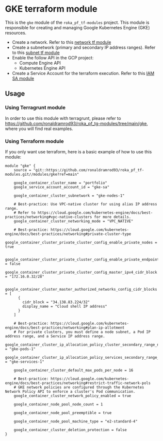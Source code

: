 # GKE terraform module

This is the `gke` module of the `roka_pf_tf-modules` project. This module is responsible for creating and managing Google Kubernetes Engine (GKE) resources.

<!-- # Pre requisite -->
- Create a network. Refer to this [network tf module](https://github.com/ronaldramrod93/roka_pf_tf-modules/tree/main/modules/network)
- Create a subnetwork (primary and secondary IP address ranges). Refer to this [subnet tf module](https://github.com/ronaldramrod93/roka_pf_tf-modules/tree/main/modules/subnetwork)
- Enable the follow API in the GCP project:
  - Compute Engine API
  - Kubernetes Engine API
- Create a Service Account for the terraform execution. Refer to this [IAM SA module](https://github.com/ronaldramrod93/roka_pf_tf-modules/tree/main/modules/service-account)

## Usage

### Using Terragrunt module

In order to use this module with terragrunt, please refer to https://github.com/ronaldramrod93/roka_pf_tg-modules/tree/main/gke, where you will find real examples.

### Using Terraform module

If you only want use terraform, here is a basic example of how to use this module:


```hcl
module "gke" {
    source = "git::https://github.com/ronaldramrod93/roka_pf_tf-modules.git//modules/gke?ref=main"

    google_container_cluster_name = "portfolio"
    google_service_account_account_id = "gke-sa"

    google_container_cluster_subnetwork = "gke-nodes-1"

    # Best-practice: Use VPC-native cluster for using alias IP address range. 
    # Refer to https://cloud.google.com/kubernetes-engine/docs/best-practices/networking#vpc-native-clusters for more details. 
    google_container_cluster_networking_mode = "VPC_NATIVE"

    # Best-practice: https://cloud.google.com/kubernetes-engine/docs/best-practices/networking#private-cluster-type
    google_container_cluster_private_cluster_config_enable_private_nodes = true

    google_container_cluster_private_cluster_config_enable_private_endpoint = false
    google_container_cluster_private_cluster_config_master_ipv4_cidr_block = "172.16.0.32/28"

    google_container_cluster_master_authorized_networks_config_cidr_blocks = [
      {
        cidr_block = "34.138.83.224/32"
        display_name = "Cloud shell IP address"
      }
    ]

    # Best-practice: https://cloud.google.com/kubernetes-engine/docs/best-practices/networking#plan-ip-allotment
    # For private clusters, you must define a node subnet, a Pod IP address range, and a Service IP address range.
    google_container_cluster_ip_allocation_policy_cluster_secondary_range_name = "gke-pods-1"
    google_container_cluster_ip_allocation_policy_services_secondary_range_name = "gke-services-1" 

    google_container_cluster_default_max_pods_per_node = 16

    # Best-practice: https://cloud.google.com/kubernetes-engine/docs/best-practices/networking#restrict-traffic-network-pols
    # GKE network policies are configured through the Kubernetes Network Policy API to enforce a cluster's Pod communication.
    google_container_cluster_network_policy_enabled = true

    google_container_node_pool_node_count = 1

    google_container_node_pool_preemptible = true

    google_container_node_pool_machine_type = "e2-standard-4"

    google_container_cluster_deletion_protection = false
}
```
